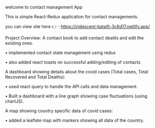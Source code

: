 welcome to contact management App

This is simple React-Redux application for contact managements.

you can view site here 👉 : https://iridescent-kataifi-3c6d17.netlify.app/


Project Overview:
A contact book to add contact deatils and edit the existing ones.

  • implemented contact state management using redux
  
  • also added react toasts on successful adding/editing of contacts

A dashboard showing details about the covid cases (Total cases, Total Recovered and Total Deaths):

  • used react query to handle the API calls and data management.
  
  • Built a dashboard with a line graph showing case fluctuations
    (using chartJS).
    
A map showing country specific data of covid cases:

  • added a leaflate map with markers showing all data of the country.

